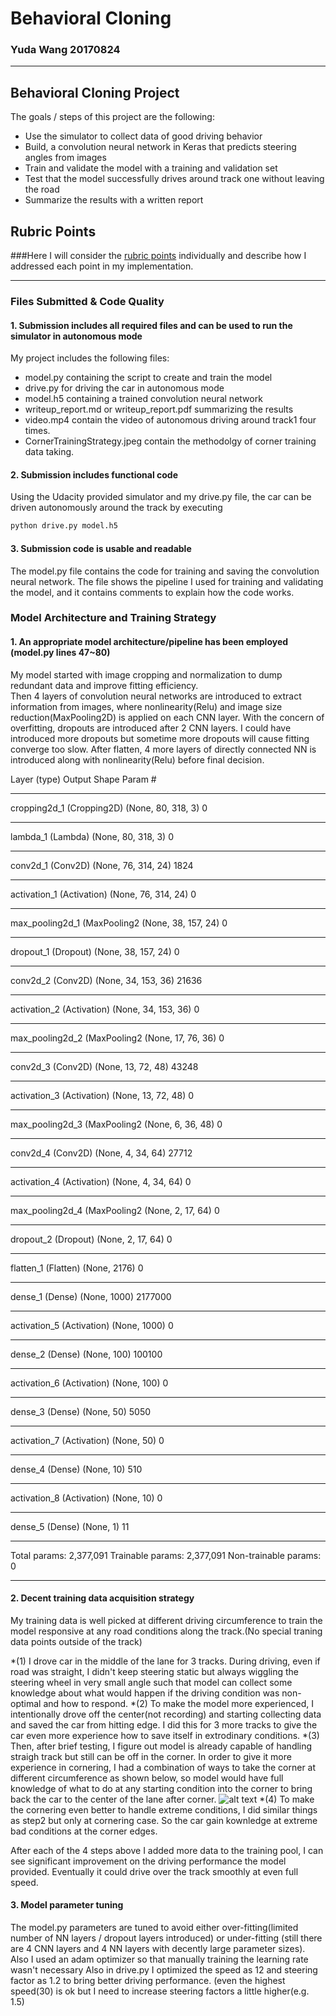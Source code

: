 # **Behavioral Cloning**

### Yuda Wang 20170824
---
## **Behavioral Cloning Project**

The goals / steps of this project are the following:
* Use the simulator to collect data of good driving behavior
* Build, a convolution neural network in Keras that predicts steering angles from images
* Train and validate the model with a training and validation set
* Test that the model successfully drives around track one without leaving the road
* Summarize the results with a written report


[//]: # (Image References)

[image1]: ./CornerTrainingStrategy.jpeg "Model Visualization"
[image2]: ./examples/placeholder.png "Grayscaling"
[image3]: ./examples/placeholder_small.png "Recovery Image"
[image4]: ./examples/placeholder_small.png "Recovery Image"
[image5]: ./examples/placeholder_small.png "Recovery Image"
[image6]: ./examples/placeholder_small.png "Normal Image"
[image7]: ./examples/placeholder_small.png "Flipped Image"

## Rubric Points
###Here I will consider the [rubric points](https://review.udacity.com/#!/rubrics/432/view) individually and describe how I addressed each point in my implementation.  

---
### Files Submitted & Code Quality

#### 1. Submission includes all required files and can be used to run the simulator in autonomous mode

My project includes the following files:
* model.py containing the script to create and train the model
* drive.py for driving the car in autonomous mode
* model.h5 containing a trained convolution neural network 
* writeup_report.md or writeup_report.pdf summarizing the results
* video.mp4 contain the video of autonomous driving around track1 four times.
* CornerTrainingStrategy.jpeg contain the methodolgy of corner training data taking.

#### 2. Submission includes functional code
Using the Udacity provided simulator and my drive.py file, the car can be driven autonomously around the track by executing 
```sh
python drive.py model.h5
```

#### 3. Submission code is usable and readable

The model.py file contains the code for training and saving the convolution neural network. The file shows the pipeline I used for training and validating the model, and it contains comments to explain how the code works.

### Model Architecture and Training Strategy

#### 1. An appropriate model architecture/pipeline has been employed (model.py lines 47~80)

My model started with image cropping and normalization to dump redundant data and improve fitting efficiency.  
Then 4 layers of convolution neural networks are introduced to extract information from images, where nonlinearity(Relu) and image size reduction(MaxPooling2D) is applied on each CNN layer.
With the concern of overfitting, dropouts are introduced after 2 CNN layers. I could have introduced more dropouts but sometime more dropouts will cause fitting converge too slow.
After flatten, 4 more layers of directly connected NN is introduced along with nonlinearity(Relu) before final decision.

Layer (type)                 Output Shape              Param #   
_________________________________________________________________

cropping2d_1 (Cropping2D)    (None, 80, 318, 3)        0         
_________________________________________________________________
lambda_1 (Lambda)            (None, 80, 318, 3)        0         
_________________________________________________________________
conv2d_1 (Conv2D)            (None, 76, 314, 24)       1824      
_________________________________________________________________
activation_1 (Activation)    (None, 76, 314, 24)       0         
_________________________________________________________________
max_pooling2d_1 (MaxPooling2 (None, 38, 157, 24)       0         
_________________________________________________________________
dropout_1 (Dropout)          (None, 38, 157, 24)       0         
_________________________________________________________________
conv2d_2 (Conv2D)            (None, 34, 153, 36)       21636     
_________________________________________________________________
activation_2 (Activation)    (None, 34, 153, 36)       0         
_________________________________________________________________
max_pooling2d_2 (MaxPooling2 (None, 17, 76, 36)        0         
_________________________________________________________________
conv2d_3 (Conv2D)            (None, 13, 72, 48)        43248     
_________________________________________________________________
activation_3 (Activation)    (None, 13, 72, 48)        0         
_________________________________________________________________
max_pooling2d_3 (MaxPooling2 (None, 6, 36, 48)         0         
_________________________________________________________________
conv2d_4 (Conv2D)            (None, 4, 34, 64)         27712     
_________________________________________________________________
activation_4 (Activation)    (None, 4, 34, 64)         0         
_________________________________________________________________
max_pooling2d_4 (MaxPooling2 (None, 2, 17, 64)         0         
_________________________________________________________________
dropout_2 (Dropout)          (None, 2, 17, 64)         0         
_________________________________________________________________
flatten_1 (Flatten)          (None, 2176)              0         
_________________________________________________________________
dense_1 (Dense)              (None, 1000)              2177000   
_________________________________________________________________
activation_5 (Activation)    (None, 1000)              0         
_________________________________________________________________
dense_2 (Dense)              (None, 100)               100100    
_________________________________________________________________
activation_6 (Activation)    (None, 100)               0         
_________________________________________________________________
dense_3 (Dense)              (None, 50)                5050      
_________________________________________________________________
activation_7 (Activation)    (None, 50)                0         
_________________________________________________________________
dense_4 (Dense)              (None, 10)                510       
_________________________________________________________________
activation_8 (Activation)    (None, 10)                0         
_________________________________________________________________
dense_5 (Dense)              (None, 1)                 11        
_________________________________________________________________
Total params: 2,377,091
Trainable params: 2,377,091
Non-trainable params: 0
_________________________________________________________________

#### 2. Decent training data acquisition strategy

My training data is well picked at different driving circumference to train the model responsive at any road conditions along the track.(No special traning data points outside of the track)

*(1) I drove car in the middle of the lane for 3 tracks. During driving, even if road was straight, I didn't keep steering static but always wiggling the steering wheel in very small angle such that model can collect some knowledge about what would happen if the driving condition was non-optimal and how to respond.
*(2) To make the model more experienced, I intentionally drove off the center(not recording) and starting collecting data and saved the car from hitting edge. I did this for 3 more tracks to give the car even more experience how to save itself in extrodinary conditions.
*(3) Then, after brief testing, I figure out  model is already capable of handling straigh track but still can be off in the corner. In order to give it more experience in cornering, I had a combination of ways to take the corner at different circumference as shown below, so model would have full knowledge of what to do at any starting condition into the corner to bring back the car to the center of the lane after corner.
![alt text][image1]
*(4) To make the cornering even better to handle extreme conditions, I did similar things as step2 but only at cornering case. So the car gain kownledge at extreme bad conditions at the corner edges.

After each of the 4 steps above I added more data to the training pool, I can see significant improvement on the driving performance the model provided. Eventually it could drive over the track smoothly at even full speed.

#### 3. Model parameter tuning

The model.py parameters are tuned to avoid either over-fitting(limited number of NN layers / dropout layers introduced) or under-fitting (still there are 4 CNN layers and 4 NN layers with decently large parameter sizes).
Also I used an adam optimizer so that manually training the learning rate wasn't necessary
Also in drive.py I optimized the speed as 12 and steering factor as 1.2 to bring better driving performance. (even the highest speed(30) is ok but I need to increase steering factors a little higher(e.g. 1.5)

